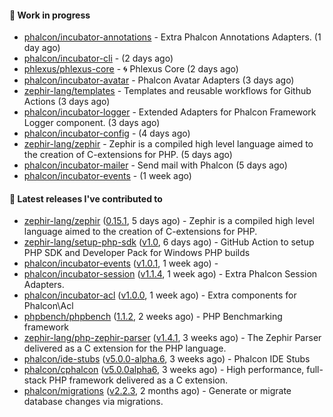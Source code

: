 #### :wrench: Work in progress

- [phalcon/incubator-annotations](https://github.com/phalcon/incubator-annotations) - Extra Phalcon Annotations Adapters. (1 day ago)
- [phalcon/incubator-cli](https://github.com/phalcon/incubator-cli) -  (2 days ago)
- [phlexus/phlexus-core](https://github.com/phlexus/phlexus-core) - :cyclone: Phlexus Core (2 days ago)
- [phalcon/incubator-avatar](https://github.com/phalcon/incubator-avatar) - Phalcon Avatar Adapters (3 days ago)
- [zephir-lang/templates](https://github.com/zephir-lang/templates) - Templates and reusable workflows for Github Actions (3 days ago)
- [phalcon/incubator-logger](https://github.com/phalcon/incubator-logger) - Extended Adapters for Phalcon Framework Logger component. (3 days ago)
- [phalcon/incubator-config](https://github.com/phalcon/incubator-config) -  (4 days ago)
- [zephir-lang/zephir](https://github.com/zephir-lang/zephir) - Zephir is a compiled high level language aimed to the creation of C-extensions for PHP. (5 days ago)
- [phalcon/incubator-mailer](https://github.com/phalcon/incubator-mailer) - Send mail with Phalcon (5 days ago)
- [phalcon/incubator-events](https://github.com/phalcon/incubator-events) -  (1 week ago)

#### :pushpin: Latest releases I've contributed to

- [zephir-lang/zephir](https://github.com/zephir-lang/zephir) ([0.15.1](https://github.com/zephir-lang/zephir/releases/tag/0.15.1), 5 days ago) - Zephir is a compiled high level language aimed to the creation of C-extensions for PHP.
- [zephir-lang/setup-php-sdk](https://github.com/zephir-lang/setup-php-sdk) ([v1.0](https://github.com/zephir-lang/setup-php-sdk/releases/tag/v1.0), 6 days ago) - GitHub Action to setup PHP SDK and Developer Pack for Windows PHP builds
- [phalcon/incubator-events](https://github.com/phalcon/incubator-events) ([v1.0.1](https://github.com/phalcon/incubator-events/releases/tag/v1.0.1), 1 week ago) - 
- [phalcon/incubator-session](https://github.com/phalcon/incubator-session) ([v1.1.4](https://github.com/phalcon/incubator-session/releases/tag/v1.1.4), 1 week ago) - Extra Phalcon Session Adapters.
- [phalcon/incubator-acl](https://github.com/phalcon/incubator-acl) ([v1.0.0](https://github.com/phalcon/incubator-acl/releases/tag/v1.0.0), 1 week ago) - Extra components for Phalcon\Acl
- [phpbench/phpbench](https://github.com/phpbench/phpbench) ([1.1.2](https://github.com/phpbench/phpbench/releases/tag/1.1.2), 2 weeks ago) - PHP Benchmarking framework
- [zephir-lang/php-zephir-parser](https://github.com/zephir-lang/php-zephir-parser) ([v1.4.1](https://github.com/zephir-lang/php-zephir-parser/releases/tag/v1.4.1), 3 weeks ago) - The Zephir Parser delivered as a C extension for the PHP language.
- [phalcon/ide-stubs](https://github.com/phalcon/ide-stubs) ([v5.0.0-alpha.6](https://github.com/phalcon/ide-stubs/releases/tag/v5.0.0-alpha.6), 3 weeks ago) - Phalcon IDE Stubs
- [phalcon/cphalcon](https://github.com/phalcon/cphalcon) ([v5.0.0alpha6](https://github.com/phalcon/cphalcon/releases/tag/v5.0.0alpha6), 3 weeks ago) - High performance, full-stack PHP framework delivered as a C extension.
- [phalcon/migrations](https://github.com/phalcon/migrations) ([v2.2.3](https://github.com/phalcon/migrations/releases/tag/v2.2.3), 2 months ago) - Generate or migrate database changes via migrations.

